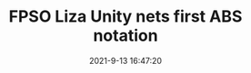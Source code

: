---
"title": "FPSO Liza Unity nets first ABS notation"
"date": "2021-9-13 16:47:20"
"feed_name": "OFFSHOREMAG"
"feed_website": "https://www.offshore-mag.com/"
"feed_rss": "https://www.offshore-mag.com/__rss/website-scheduled-content.xml?input=%7B%22sectionAlias%22%3A%22home%22%7D"
"link": "https://www.offshore-mag.com/rigs-vessels/article/14210208/fpso-liza-unity-nets-first-abs-notation"
"file": "_posts/-fe372d344b649da7ef64c12af1cb6c521e4b0fab.md"
"accident": "0"
"drilling": "0"
---